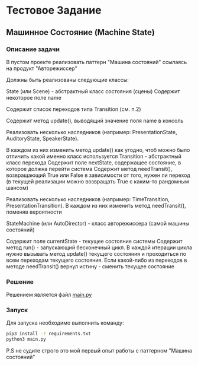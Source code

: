 # Тестовое Задание

## Машинное Состояние (Machine State)

### Описание задачи 

В пустом проекте реализовать паттерн "Машина состояний" ссылаясь на продукт "Авторежиссер"

Должны быть реализованы следующие классы:

State (или Scene) - абстрактный класс состояния (сцены)
Содержит некоторое поле name

Содержит список переходов типа Transition (см. п.2)

Содержит метод update(), выводящий значение поля name в консоль

Реализовать несколько наследников (например: PresentationState, AuditoryState, SpeakerState). 

В каждом из них изменить метод update() как угодно, чтоб можно было отличить какой именно класс используется
Transition - абстрактный класс перехода
Содержит поле nextState, содержащее состояние, в которое должна перейти система
Содержит метод needTransit(), возвращающий True или False в зависимости от того, нужен ли переход (в текущей реализации можно возвращать True с каким-то рандомным шансом) 

Реализовать несколько наследников (например: TimeTransition, PresentationTransition). В каждом из них изменить метод needTransit(), поменяв вероятности

StateMachine (или AutoDirector) - класс авторежиссера (самой машины состояний)

Содержит поле currentState - текущее состояние системы
Содержит метод run() - запускающий бесконечный цикл. В каждой итерации цикла нужно вызывать метод update() текущего состояния и проходиться по всем переходам текущего состояния. Если какой-либо из переходов в методе needTransit() вернул истину - сменить текущее состояние

### Решение 

Решением является файл [main.py](main.py)

### Запуск

Для запуска необходимо выполнить команду:

```bash
pip3 install -r requirements.txt
python3 main.py
```

P.S не судите строго это мой первый опыт работы с паттерном "Машина состояний"